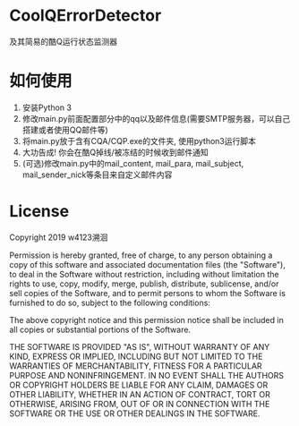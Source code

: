 # CoolQErrorDetector
及其简易的酷Q运行状态监测器

# 如何使用
1. 安装Python 3
2. 修改main.py前面配置部分中的qq以及邮件信息(需要SMTP服务器，可以自己搭建或者使用QQ邮件等)
3. 将main.py放于含有CQA/CQP.exe的文件夹, 使用python3运行脚本
4. 大功告成! 你会在酷Q掉线/被冻结的时候收到邮件通知
5. (可选)修改main.py中的mail_content, mail_para, mail_subject, mail_sender_nick等条目来自定义邮件内容

# License
Copyright 2019 w4123溯洄

Permission is hereby granted, free of charge, to any person obtaining a copy of this software and associated documentation files (the "Software"), to deal in the Software without restriction, including without limitation the rights to use, copy, modify, merge, publish, distribute, sublicense, and/or sell copies of the Software, and to permit persons to whom the Software is furnished to do so, subject to the following conditions:

The above copyright notice and this permission notice shall be included in all copies or substantial portions of the Software.

THE SOFTWARE IS PROVIDED "AS IS", WITHOUT WARRANTY OF ANY KIND, EXPRESS OR IMPLIED, INCLUDING BUT NOT LIMITED TO THE WARRANTIES OF MERCHANTABILITY, FITNESS FOR A PARTICULAR PURPOSE AND NONINFRINGEMENT. IN NO EVENT SHALL THE AUTHORS OR COPYRIGHT HOLDERS BE LIABLE FOR ANY CLAIM, DAMAGES OR OTHER LIABILITY, WHETHER IN AN ACTION OF CONTRACT, TORT OR OTHERWISE, ARISING FROM, OUT OF OR IN CONNECTION WITH THE SOFTWARE OR THE USE OR OTHER DEALINGS IN THE SOFTWARE.
